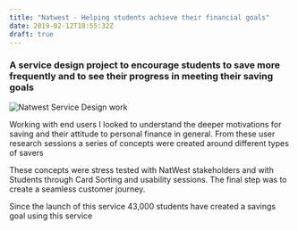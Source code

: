 ```yaml
---
title: "Natwest - Helping students achieve their financial goals"
date: 2019-02-12T18:55:32Z
draft: true
---
```


### A service design project to encourage students to save more frequently and to see their progress in meeting their saving goals

![Natwest Service Design work](/img/Portfolio_2020_NatWest.jpg)

Working with end users I looked to understand the deeper motivations for saving and their attitude to personal finance in general. From these user research sessions a series of concepts were created around different types of savers

These concepts were stress tested with NatWest stakeholders and with Students through Card Sorting and usability sessions. The final step was to create a seamless customer journey.

​Since the launch of this service 43,000 students have created a savings goal using this service